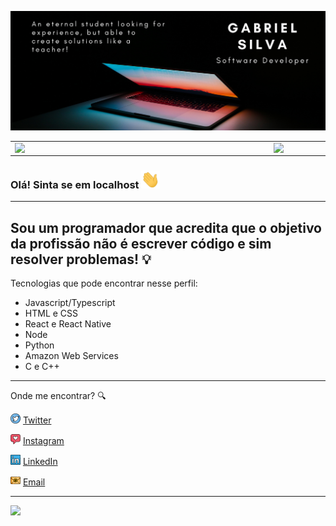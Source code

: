 ![capa github](https://github.com/devzgabriel/devzgabriel/blob/main/images/landing.png)

<center>
  <table>
    <tr>
        <td><img width="400px" align="left" src="https://github-readme-stats.vercel.app/api/top-langs/?username=devzgabriel&hide=html&layout=compact&theme=radical" /></td>
        <td><img width="495px" align="left" src="https://github-readme-stats.vercel.app/api?username=devzgabriel&theme=radical&show_icons=true"/></td>
    </tr>   
  </table>
</center>

### Olá! Sinta se em localhost <img src="https://github.com/devzgabriel/devzgabriel/blob/main/images/Hi.gif" width="30px">

---

## Sou um programador que acredita que o objetivo da profissão não é escrever código e sim resolver problemas! :bulb:

Tecnologias que pode encontrar nesse perfil:

- Javascript/Typescript
- HTML e CSS
- React e React Native
- Node
- Python
- Amazon Web Services
- C e C++

---

Onde me encontrar? :mag:

<a href="https://twitter.com/devzgabriel"><img src="https://github.com/devzgabriel/devzgabriel/blob/main/images/twitter.png" width="16"></img></a> [Twitter](https://twitter.com/devzgabriel)

<a href="https://www.instagram.com/developer_gabriel/"><img src="https://github.com/devzgabriel/devzgabriel/blob/main/images/instagram.png" width="16"></img></a> [Instagram](https://www.instagram.com/developer_gabriel)

<a href="https://www.linkedin.com/in/gabriel-silva-devzgabriel/"><img src="https://github.com/devzgabriel/devzgabriel/blob/main/images/linkedin.png" width="16"></img></a> [LinkedIn](https://www.linkedin.com/in/gabriel-silva-devzgabriel/)

<a href="mailto:gabriel.etefmc@gmail.com"><img src="https://github.com/devzgabriel/devzgabriel/blob/main/images/email.png" width="16"></img></a> [Email](mailto:gabriel.etefmc@gmail.com)

---

![](https://komarev.com/ghpvc/?username=devzgabriel&color=blue&style=flat)

<!--
### Hi there 👋

Loking for a rocket!

An eternal student looking for experience, but able to create solutions like a teacher!

- 👯 I’m looking to collaborate on Python and JavaScript projects
- 🌱 I’m currently learning React and Node
- 📫 How to reach me: gabriel.etefmc@gmail.com

✨ _special_ ✨

Here are some ideas to get you started:

- 🔭 I’m currently working on ...
- 🌱 I’m currently learning ...
- 👯 I’m looking to collaborate on ...
- 🤔 I’m looking for help with ...
- 💬 Ask me about ...
- 📫 How to reach me: ...
- 😄 Pronouns: ...
- ⚡ Fun fact: ...
-->
